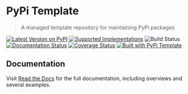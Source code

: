 # PyPi Template

> A managed template repository for maintaining PyPi packages

[![Latest Version on PyPI](https://img.shields.io/pypi/v/pypi-template.svg)](https://pypi.python.org/pypi/pypi-template/)
[![Supported Implementations](https://img.shields.io/pypi/pyversions/pypi-template.svg)](https://pypi.python.org/pypi/pypi-template/)
![Build Status](https://github.com/christophevg/pypi-template/actions/workflows/test.yml/badge.svg)
[![Documentation Status](https://readthedocs.org/projects/pypi-template/badge/?version=latest)](https://pypi-template.readthedocs.io/en/latest/?badge=latest)
[![Coverage Status](https://coveralls.io/repos/github/christophevg/pypi-template/badge.svg?branch=master)](https://coveralls.io/github/christophevg/pypi-template?branch=master)
[![Built with PyPi Template](https://img.shields.io/badge/PyPi_Template-v0.3.0-blue.svg)](https://github.com/christophevg/pypi-template)



## Documentation

Visit [Read the Docs](https://pypi-template.readthedocs.org) for the full documentation, including overviews and several examples.


